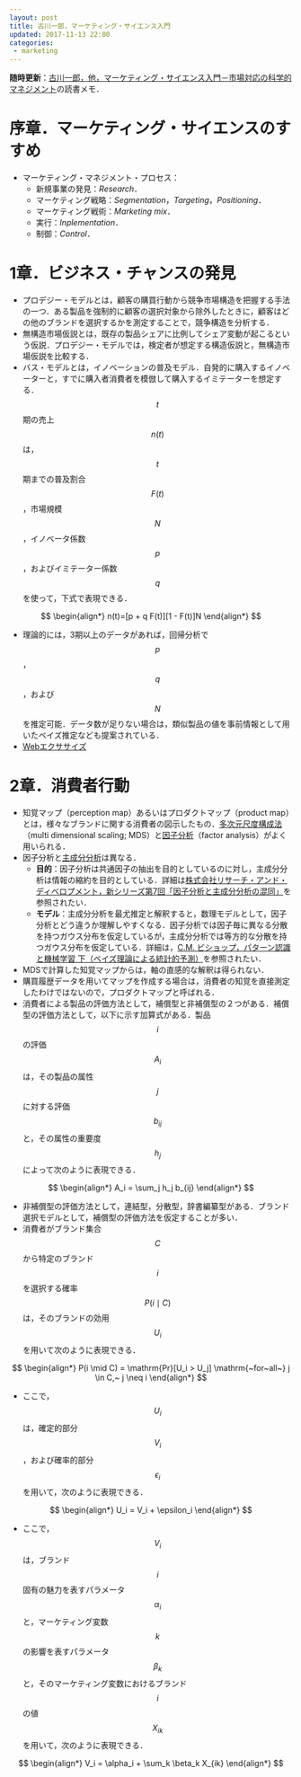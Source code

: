```yaml
---
layout: post
title: 古川一郎，マーケティング・サイエンス入門
updated: 2017-11-13 22:00
categories:
 - marketing
---
```


**随時更新**：[古川一郎，他，マーケティング・サイエンス入門－市場対応の科学的マネジメント](http://amzn.asia/1QZt1OR)の読書メモ．

# 序章．マーケティング・サイエンスのすすめ

* マーケティング・マネジメント・プロセス：
  * 新規事業の発見：*Research*．
  * マーケティング戦略：*Segmentation*，*Targeting*，*Positioning*．
  * マーケティング戦術：*Marketing mix*．
  * 実行：*Inplementation*．
  * 制御：*Control*．

# 1章．ビジネス・チャンスの発見

* プロデジー・モデルとは，顧客の購買行動から競争市場構造を把握する手法の一つ．ある製品を強制的に顧客の選択対象から除外したときに，顧客はどの他のブランドを選択するかを測定することで，競争構造を分析する．
* 無構造市場仮説とは，既存の製品シェアに比例してシェア変動が起こるという仮説．プロデジー・モデルでは，検定者が想定する構造仮説と，無構造市場仮説を比較する．
* バス・モデルとは，イノベーションの普及モデル．自発的に購入するイノベーターと，すでに購入者消費者を模倣して購入するイミテーターを想定する．$$t$$期の売上$$n(t)$$は，$$t$$期までの普及割合$$F(t)$$，市場規模$$N$$，イノベータ係数$$p$$，およびイミテーター係数$$q$$を使って，下式で表現できる．

$$
\begin{align*}
n(t)=[p + q F(t)][1 - F(t)]N
\end{align*}
$$

* 理論的には，3期以上のデータがあれば，回帰分析で$$p$$，$$q$$，および$$N$$を推定可能．データ数が足りない場合は，類似製品の値を事前情報として用いたベイズ推定なども提案されている．
* [Webエクササイズ](http://iit.kke.co.jp/marketingscience/exercise/WebExercise/exercise01.html)

# 2章．消費者行動

* 知覚マップ（perception map）あるいはプロダクトマップ（product map）とは，様々なブランドに関する消費者の図示したもの．[多次元尺度構成法](https://ja.wikipedia.org/wiki/%E5%A4%9A%E6%AC%A1%E5%85%83%E5%B0%BA%E5%BA%A6%E6%A7%8B%E6%88%90%E6%B3%95)（multi dimensional scaling; MDS）と[因子分析](https://ja.wikipedia.org/wiki/%E5%9B%A0%E5%AD%90%E5%88%86%E6%9E%90)（factor analysis）がよく用いられる．
* 因子分析と[主成分分析](https://ja.wikipedia.org/wiki/%E4%B8%BB%E6%88%90%E5%88%86%E5%88%86%E6%9E%90)は異なる．
  * **目的**：因子分析は共通因子の抽出を目的としているのに対し，主成分分析は情報の縮約を目的としている．詳細は[株式会社リサーチ・アンド・ディベロプメント，新シリーズ第7回「因子分析と主成分分析の混同」](https://www.rad.co.jp/statistical/%E6%96%B0%E3%82%B7%E3%83%AA%E3%83%BC%E3%82%BA%E7%AC%AC%EF%BC%97%E5%9B%9E%E3%80%8C%E5%9B%A0%E5%AD%90%E5%88%86%E6%9E%90%E3%81%A8%E4%B8%BB%E6%88%90%E5%88%86%E5%88%86%E6%9E%90%E3%81%AE%E6%B7%B7%E5%90%8C/)を参照されたい．
  * **モデル**：主成分分析を最尤推定と解釈すると，数理モデルとして，因子分析とどう違うか理解しやすくなる．因子分析では因子毎に異なる分散を持つガウス分布を仮定しているが，主成分分析では等方的な分散を持つガウス分布を仮定している．詳細は，[C.M. ビショップ，パターン認識と機械学習 下（ベイズ理論による統計的予測）](http://amzn.asia/2Ipwiqy)を参照されたい．
* MDSで計算した知覚マップからは，軸の直感的な解釈は得られない．
* 購買履歴データを用いてマップを作成する場合は，消費者の知覚を直接測定したわけではないので，プロダクトマップと呼ばれる．
* 消費者による製品の評価方法として，補償型と非補償型の２つがある．補償型の評価方法として，以下に示す加算式がある．製品$$i$$の評価$$A_i$$は，その製品の属性$$j$$に対する評価$$b_{ij}$$と，その属性の重要度$$h_j$$によって次のように表現できる．

$$
\begin{align*}
A_i = \sum_j h_j b_{ij}
\end{align*}
$$

* 非補償型の評価方法として，連結型，分散型，辞書編纂型がある．ブランド選択モデルとして，補償型の評価方法を仮定することが多い．
* 消費者がブランド集合$$C$$から特定のブランド$$i$$を選択する確率$$P(i \mid C)$$は，そのブランドの効用$$U_i$$を用いて次のように表現できる．

$$
\begin{align*}
P(i \mid C) = \mathrm{Pr}[U_i > U_j] \mathrm{~for~all~}
j \in C,~ j \neq i
\end{align*}
$$

* ここで，$$U_i$$は，確定的部分$$V_i$$，および確率的部分$$\epsilon_i$$を用いて，次のように表現できる．

$$
\begin{align*}
U_i = V_i + \epsilon_i
\end{align*}
$$

* ここで，$$V_i$$は，ブランド$$i$$固有の魅力を表すパラメータ$$\alpha_i$$と，マーケティング変数$$k$$の影響を表すパラメータ$$\beta_k$$と，そのマーケティング変数におけるブランド$$i$$の値$$X_{ik}$$を用いて，次のように表現できる．

$$
\begin{align*}
V_i = \alpha_i + \sum_k \beta_k X_{ik}
\end{align*}
$$
